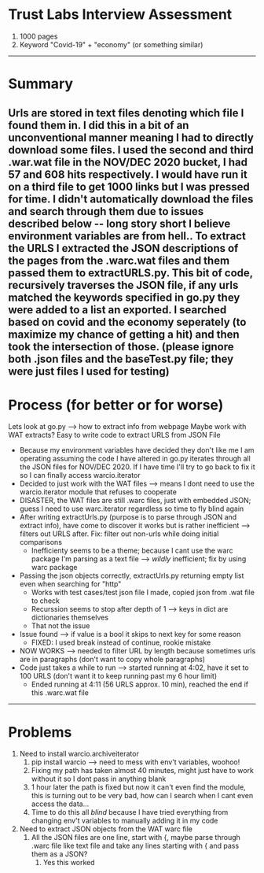 # Trust Labs Interview Assessment

1. 1000 pages
2. Keyword "Covid-19" + "economy" (or something similar)
---
# Summary
Urls are stored in text files denoting which file I found them in. I did this in a bit of an unconventional manner meaning I had to directly download some files. I used the second and third .war.wat file in the NOV/DEC 2020 bucket, I had 57 and 608 hits respectively. I would have run it on a third file to get 1000 links but I was pressed for time. I didn't automatically download the files and search through them due to issues described below -- long story short I believe environment variables are from hell..
To extract the URLS I extracted the JSON descriptions of the pages from the .warc.wat files and them passed them to extractURLS.py.
This bit of code, recursively traverses the JSON file, if any urls matched the keywords specified in go.py they were added to a list an exported. I searched based on covid and the economy seperately (to maximize my chance of getting a hit) and then took the intersection of those. (please ignore both .json files and the baseTest.py file; they were just files I used for testing)
---
# Process (for better or for worse)
Lets look at go.py --> how to extract info from webpage
Maybe work with WAT extracts? Easy to write code to extract URLS from JSON File
* Because my environment variables have decided they don't like me I am operating assuming the code I have altered in go.py iterates through all the JSON files for NOV/DEC 2020. If I have time I'll try to go back to fix it so I can finally access warcio.iterator
* Decided to just work with the WAT files --> means I dont need to use the warcio.iterator module that refuses to cooperate
* DISASTER, the WAT files are still .warc files, just with embedded JSON; guess I need to use warc.iterator regardless so time to fly blind again
* After writing extractUrls.py (purpose is to parse through JSON and extract info), have come to discover it works but is rather inefficient --> filters out URLS after. Fix: filter out non-urls while doing initial comparisons
  * Inefficienty seems to be a theme; because I cant use the warc package I'm parsing as a text file --> *wildly* inefficient; fix by using warc package
* Passing the json objects correctly, extractUrls.py returning empty list even when searching for "http"
  * Works with test cases/test json file I made, copied json from .wat file to check
  * Recurssion seems to stop after depth of 1 --> keys in dict are dictionaries themselves
  * That not the issue
* Issue found --> if value is a bool it skips to next key for some reason
  * FIXED: I used break instead of continue, rookie mistake
* NOW WORKS --> needed to filter URL by length because sometimes urls are in paragraphs (don't want to copy whole paragraphs)
* Code just takes a while to run --> started running at 4:02, have it set to 100 URLS (don't want it to keep running past my 6 hour limit)
  * Ended running at 4:11 (56 URLS approx. 10 min), reached the end if this .warc.wat file

---
# Problems
1. Need to install warcio.archiveiterator
   1. pip install warcio --> need to mess with env't variables, woohoo!
   2. Fixing my path has taken almost 40 minutes, might just have to work without it so I dont pass in anything blank
   3. 1 hour later the path is fixed but now it can't even find the module, this is turning out to be very bad, how can I search when I cant even access the data...
   4. Time to do this all *blind* because I have tried everything from changing env't variables to manually adding it in my code
2. Need to extract JSON objects from the WAT warc file
   1. All the JSON files are one line, start with {, maybe parse through .warc file like text file and take any lines starting with { and pass them as a JSON?
      1. Yes this worked